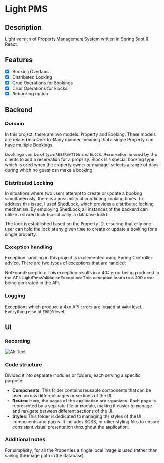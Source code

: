 # Light PMS

## Description

Light version of Property Management System written in Spring Boot & React.

## Features

- [x] Booking Overlaps
- [x] Distributed Locking 
- [x] Crud Operations for Bookings
- [x] Crud Operations for Blocks
- [x] Rebooking option

## Backend

### Domain

In this project, there are two models: Property and Booking. These models are related in a One-to-Many manner, meaning that a single Property can have multiple Bookings.

Bookings can be of type `RESERVATION` and `BLOCK`. Reservation is used by the clients to add a reservation for a property. Block is a special booking type which is used when the property owner or manager selects a range of days during
which no guest can make a booking.

### Distributed Locking

In situations where two users attempt to create or update a booking simultaneously, there is a possibility of conflicting booking times. 
To address this issue, I used ShedLock, which provides a distributed locking mechanism. 
By employing ShedLock, all instances of the backend can utilize a shared lock (specifically, a database lock).

The lock is established based on the Property ID, ensuring that only one user can hold the lock at any given time to create or update a booking for a single property.

### Exception handling

Exception handling in this project is implemented using Spring Controller advice. There are two types of exceptions that are handled:

NotFoundException: This exception results in a 404 error being produced in the API.
LightPmsValidationException: This exception leads to a 409 error being generated in the API.

### Logging

Exceptions which produce a 4xx API errors are logged at `WARN` level. Everything else at `ERROR` level. 

## UI

### Recording

![Alt Text](./pms-recording.gif)

### Code structure

Divided it into separate modules or folders, each serving a specific purpose:

- **Components**: This folder contains reusable components that can be used across different pages or sections of the UI.
- **Routes**: Here, the pages of the application are organized. Each page is represented by a separate file or module, making it easier to manage and navigate between different sections of the UI.
- **Styles**: This folder is dedicated to managing the styles of the UI components and pages. It includes SCSS, or other styling files to ensure consistent visual presentation throughout the application.


### Additional notes
For simplicity, for all the Properties a single local image is used (rather than saving the image path in the database).
